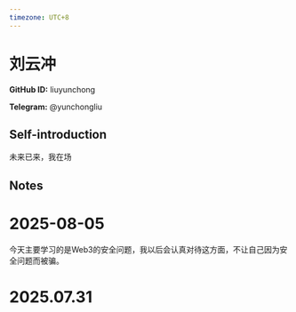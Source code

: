 ```yaml
---
timezone: UTC+8
---
```


# 刘云冲

**GitHub ID:** liuyunchong

**Telegram:** @yunchongliu

## Self-introduction

未来已来，我在场

## Notes

<!-- Content_START -->
# 2025-08-05

今天主要学习的是Web3的安全问题，我以后会认真对待这方面，不让自己因为安全问题而被骗。


# 2025.07.31


<!-- Content_END -->
